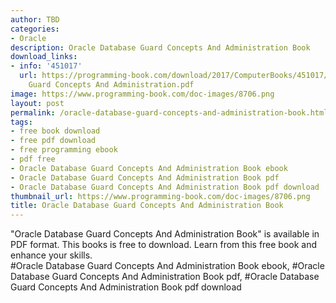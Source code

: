 ```yaml
---
author: TBD
categories:
- Oracle
description: Oracle Database Guard Concepts And Administration Book
download_links:
- info: '451017'
  url: https://programming-book.com/download/2017/ComputerBooks/451017/Oracle Database
    Guard Concepts And Administration.pdf
image: https://www.programming-book.com/doc-images/8706.png
layout: post
permalink: /oracle-database-guard-concepts-and-administration-book.html
tags:
- free book download
- free pdf download
- free programming ebook
- pdf free
- Oracle Database Guard Concepts And Administration Book ebook
- Oracle Database Guard Concepts And Administration Book pdf
- Oracle Database Guard Concepts And Administration Book pdf download
thumbnail_url: https://www.programming-book.com/doc-images/8706.png
title: Oracle Database Guard Concepts And Administration Book
---
```


 
<div class="item-desc text-justify">
  "Oracle Database Guard Concepts And Administration Book" is available in PDF format. This books is free to download. Learn from this free book and enhance your skills.
  <br>
  #Oracle Database Guard Concepts And Administration Book ebook, #Oracle Database Guard Concepts And Administration Book pdf, #Oracle Database Guard Concepts And Administration Book pdf download
</div>